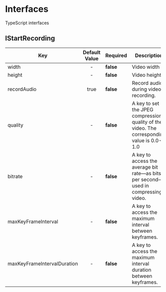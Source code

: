 # Interfaces

TypeScript interfaces

## IStartRecording

| Key                         | Default Value                  | Required     | Description                                                                                | Android                     | iOS                         |
| --------------------------- | ------------------------------ | ------------ | ------------------------------------------------------------------------------------------ | --------------------------- | --------------------------- |
| width                       | <div align="center">-</div>    | <b>false</b> | Video width                                                                                | <div align="center">+</div> | <div align="center">+</div> |
| height                      | <div align="center">-</div>    | <b>false</b> | Video height                                                                               | <div align="center">+</div> | <div align="center">+</div> |
| recordAudio                 | <div align="center">true</div> | <b>false</b> | Record audio during video recording.                                                       | <div align="center">+</div> | <div align="center">+</div> |
| quality                     | <div align="center">-</div>    | <b>false</b> | A key to set the JPEG compression quality of the video. The corresponding value is 0.0-1.0 | <div align="center">-</div> | <div align="center">+</div> |
| bitrate                     | <div align="center">-</div>    | <b>false</b> | A key to access the average bit rate—as bits per second—used in compressing video.         | <div align="center">+</div> | <div align="center">+</div> |
| maxKeyFrameInterval         | <div align="center">-</div>    | <b>false</b> | A key to access the maximum interval between keyframes.                                    | <div align="center">+</div> | <div align="center">+</div> |
| maxKeyFrameIntervalDuration | <div align="center">-</div>    | <b>false</b> | A key to access the maximum interval duration between keyframes.                           | <div align="center">-</div> | <div align="center">+</div> |
